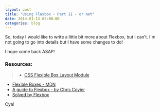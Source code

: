 ```yaml
---
layout: post
title: "Using Flexbox - Part II - or not"
date: 2014-01-13 03:00:00
categories: blog
---
```


So, today I would like to write a little bit more about Flexbox, but I can't. I'm not going to go into details but I have some changes to do!

I hope come back ASAP!

### Resources:

>* <a href="http://www.w3.org/TR/css3-flexbox/" target="_blank">CSS Flexible Box Layout Module</a>
* <a href="https://developer.mozilla.org/en-US/docs/Web/Guide/CSS/Flexible_boxes" target="_blank">Flexible Boxes - MDN</a>
* <a href="http://css-tricks.com/snippets/css/a-guide-to-flexbox/" target="_blank">A guide to Flexbox - by Chris Coyier</a>
* <a href="http://philipwalton.github.io/solved-by-flexbox/" target="_blank">Solved by Flexbox</a>

Cya!